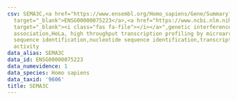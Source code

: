 ```yaml
---
csv: SEMA3C,<a href="https://www.ensembl.org/Homo_sapiens/Gene/Summary?db=core;g=ENSG00000075223"
  target="_blank">ENSG00000075223</a>,<a href="https://www.ncbi.nlm.nih.gov/pubmed/17216044"
  target="_blank"><i class="fas fa-file"></i></a>",genetic interference,functional
  association,HeLa, high throughput transcription profiling by microarray,nucleotide
  sequence identification,nucleotide sequence identification,transcriptional regulation,down-regulates
  activity
data_alias: SEMA3C
data_id: ENSG00000075223
data_numevidence: 1
data_species: Homo sapiens
data_taxid: '9606'
title: SEMA3C
---
```

